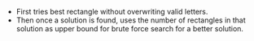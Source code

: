 * First tries best rectangle without overwriting valid letters.
* Then once a solution is found, uses the number of rectangles in that solution as upper bound for brute force search for a better solution.
